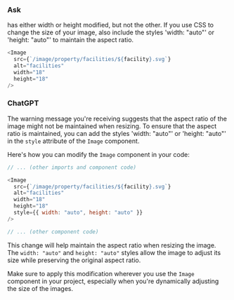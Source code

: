 ### Ask

has either width or height modified, but not the other. 
If you use CSS to change the size of your image, also include the styles 'width: "auto"' or 'height: "auto"' to maintain the aspect ratio.

```js
<Image
  src={`/image/property/facilities/${facility}.svg`}
  alt="facilities"
  width="18"
  height="18"
/>
```

### ChatGPT

The warning message you're receiving suggests that the aspect ratio of the image might not be maintained when resizing. To ensure that the aspect ratio is maintained, you can add the styles 'width: "auto"' or 'height: "auto"' in the `style` attribute of the `Image` component.

Here's how you can modify the `Image` component in your code:

```js
// ... (other imports and component code)

<Image
  src={`/image/property/facilities/${facility}.svg`}
  alt="facilities"
  width="18"
  height="18"
  style={{ width: "auto", height: "auto" }}
/>

// ... (other component code)
```

This change will help maintain the aspect ratio when resizing the image. The `width: "auto"` and `height: "auto"` styles allow the image to adjust its size while preserving the original aspect ratio.

Make sure to apply this modification wherever you use the `Image` component in your project, especially when you're dynamically adjusting the size of the images.
